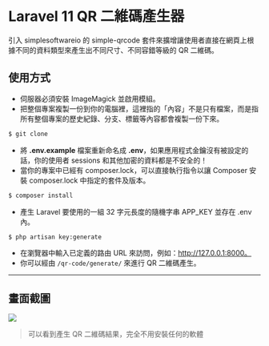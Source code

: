 # Laravel 11 QR 二維碼產生器

引入 simplesoftwareio 的 simple-qrcode 套件來擴增讓使用者直接在網頁上根據不同的資料類型來產生出不同尺寸、不同容錯等級的 QR 二維碼。

## 使用方式
- 伺服器必須安裝 ImageMagick 並啟用模組。
- 把整個專案複製一份到你的電腦裡，這裡指的「內容」不是只有檔案，而是指所有整個專案的歷史紀錄、分支、標籤等內容都會複製一份下來。
```sh
$ git clone
```
- 將 __.env.example__ 檔案重新命名成 __.env__，如果應用程式金鑰沒有被設定的話，你的使用者 sessions 和其他加密的資料都是不安全的！
- 當你的專案中已經有 composer.lock，可以直接執行指令以讓 Composer 安裝 composer.lock 中指定的套件及版本。
```sh
$ composer install
```
- 產生 Laravel 要使用的一組 32 字元長度的隨機字串 APP_KEY 並存在 .env 內。
```sh
$ php artisan key:generate
```
- 在瀏覽器中輸入已定義的路由 URL 來訪問，例如：http://127.0.0.1:8000。
- 你可以經由 `/qr-code/generate/` 來進行 QR 二維碼產生。

----

## 畫面截圖
![](https://i.imgur.com/SY0okrQ.png)
> 可以看到產生 QR 二維碼結果，完全不用安裝任何的軟體
